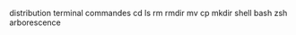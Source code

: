 distribution
	terminal
		commandes
			cd
			ls
			rm
			rmdir
			mv
			cp
			mkdir
		shell
			bash
			zsh
	arborescence